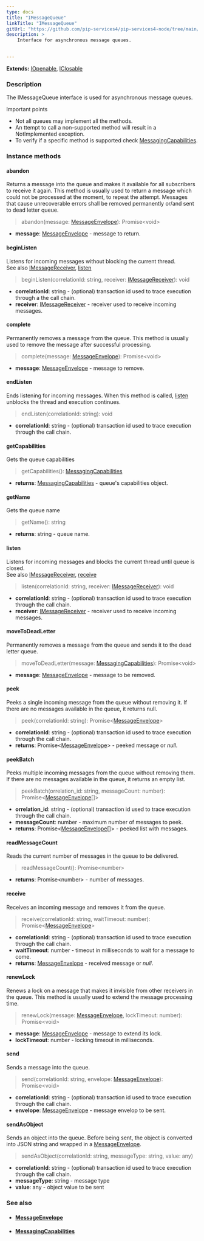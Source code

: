 ```yaml
---
type: docs
title: "IMessageQueue"
linkTitle: "IMessageQueue"
gitUrl: "https://github.com/pip-services4/pip-services4-node/tree/main/pip-services4-messaging-node"
description: >
    Interface for asynchronous message queues.

     
---
```


**Extends:** [IOpenable](../../../commons/run/iopenable), [IClosable](../../../commons/run/iclosable)

### Description

The IMessageQueue interface is used for asynchronous message queues.

Important points

- Not all queues may implement all the methods.
- An ttempt to call a non-supported method will result in a NotImplemented exception.
- To verify if a specific method is supported check [MessagingCapabilities](../messaging_capabilities). 

### Instance methods

#### abandon
Returns a message into the queue and makes it available for all subscribers to receive it again. This method is usually used to return a message which could not be processed at the moment, to repeat the attempt. Messages that cause unrecoverable errors shall be removed permanently or/and sent to dead letter queue.

> abandon(message: [MessageEnvelope](../message_envelope)): Promise\<void\>

- **message**: [MessageEnvelope](../message_envelope) - message to return.

#### beginListen
Listens for incoming messages without blocking the current thread.  
See also [IMessageReceiver](../imessage_receiver), [listen](#listen)

> beginListen(correlationId: string, receiver: [IMessageReceiver](../imessage_receiver)): void

- **correlationId**: string - (optional) transaction id used to trace execution through a the call chain.
- **receiver**: [IMessageReceiver](../imessage_receiver) - receiver used to receive incoming messages.

#### complete
Permanently removes a message from the queue. This method is usually used to remove the message after successful processing.

> complete(message: [MessageEnvelope](../message_envelope)): Promise\<void\>

- **message**: [MessageEnvelope](../message_envelope) - message to remove.

#### endListen
Ends listening for incoming messages. When this method is called, [listen](#listen) unblocks the thread and execution continues.

> endListen(correlationId: string): void

- **correlationId**: string - (optional) transaction id used to trace execution through the call chain.

#### getCapabilities
Gets the queue capabilities

> getCapabilities(): [MessagingCapabilities](../messaging_capabilities)

- **returns**: [MessagingCapabilities](../messaging_capabilities) - queue's capabilities object.

#### getName
Gets the queue name

> getName(): string

- **returns**: string - queue name.

#### listen
Listens for incoming messages and blocks the current thread until queue is closed.  
See also [IMessageReceiver](../imessage_receiver), [receive](#receive)

> listen(correlationId: string, receiver: [IMessageReceiver](../imessage_receiver)): void

- **correlationId**: string - (optional) transaction id used to trace execution through the call chain.
- **receiver**: [IMessageReceiver](../imessage_receiver) - receiver used to receive incoming messages.


#### moveToDeadLetter
Permanently removes a message from the queue and sends it to the dead letter queue.

> moveToDeadLetter(message: [MessagingCapabilities](../messaging_capabilities)): Promise\<void\>

- **message**: [MessageEnvelope](../message_envelope) - message to be removed.

#### peek
Peeks a single incoming message from the queue without removing it. If there are no messages available in the queue, it returns null.

> peek(correlationId: string): Promise<[MessageEnvelope](../message_envelope)>

- **correlationId**: string - (optional) transaction id used to trace execution through the call chain.
- **returns**: Promise<[MessageEnvelope](../message_envelope)> - peeked message or *null*.

#### peekBatch
Peeks multiple incoming messages from the queue without removing them. If there are no messages available in the queue, it returns an empty list.

> peekBatch(orrelation_id: string, messageCount: number): Promise<[MessageEnvelope](../message_envelope)[]>

- **orrelation_id**: string - (optional) transaction id used to trace execution through the call chain.
- **messageCount**: number - maximum number of messages to peek.
- **returns**: Promise<[MessageEnvelope](../message_envelope)[]> - peeked list with messages.

#### readMessageCount
Reads the current number of messages in the queue to be delivered.

> readMessageCount(): Promise\<number\>

- **returns**: Promise\<number\> - number of messages.

#### receive
Receives an incoming message and removes it from the queue.

> receive(correlationId: string, waitTimeout: number): Promise<[MessageEnvelope](../message_envelope)>

- **correlationId**: string - (optional) transaction id used to trace execution through the call chain.
- **waitTimeout**: number - timeout in milliseconds to wait for a message to come.
- **returns**: [MessageEnvelope](../message_envelope) - received message or *null*.

#### renewLock
Renews a lock on a message that makes it invisible from other receivers in the queue. This method is usually used to extend the message processing time.

> renewLock(message: [MessageEnvelope](../message_envelope), lockTimeout: number): Promise\<void\>

- **message**: [MessageEnvelope](../message_envelope) - message to extend its lock.
- **lockTimeout**: number - locking timeout in milliseconds.

#### send
Sends a message into the queue.

> send(correlationId: string, envelope: [MessageEnvelope](../message_envelope)): Promise\<void\>

- **correlationId**: string - (optional) transaction id used to trace execution through the call chain.
- **envelope**: [MessageEnvelope](../message_envelope) - message envelop to be sent.

#### sendAsObject
Sends an object into the queue. Before being sent, the object is converted into JSON string and wrapped in a [MessageEnvelope](../message_envelope).

> sendAsObject(correlationId: string, messageType: string, value: any)

- **correlationId**: string - (optional) transaction id used to trace execution through the call chain.
- **messageType**: string - message type
- **value**: any - object value to be sent



### See also
- #### [MessageEnvelope](../message_envelope)
- #### [MessagingCapabilities](../messaging_capabilities)
